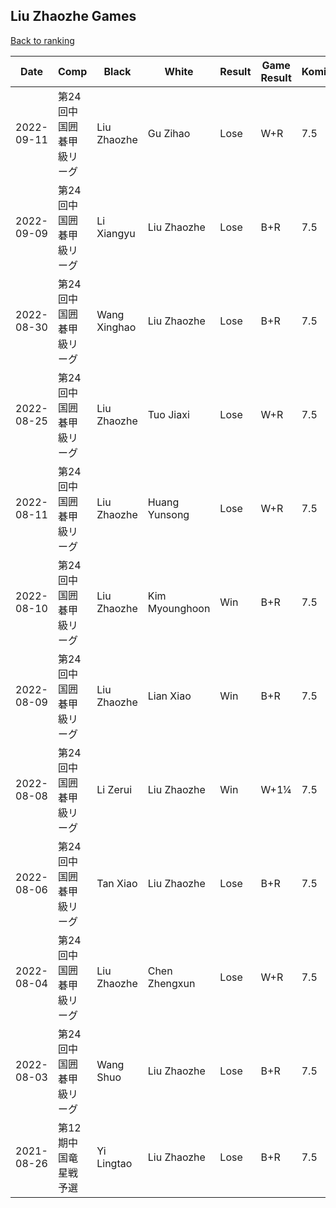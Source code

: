 ## Liu Zhaozhe Games

[Back to ranking](../../index.md)




| **Date** | **Comp** | **Black** | **White** | **Result** | **Game Result** | **Komi** | **Rating** | **Diff** | 
| --- | --- | --- | --- | --- | --- | --- | --- | --- |
| 2022-09-11 | 第24回中国囲碁甲級リーグ | Liu Zhaozhe | Gu Zihao | Lose | W+R | 7.5 | 3205 | -7 | 
| 2022-09-09 | 第24回中国囲碁甲級リーグ | Li Xiangyu | Liu Zhaozhe | Lose | B+R | 7.5 | 3212 | -53 | 
| 2022-08-30 | 第24回中国囲碁甲級リーグ | Wang Xinghao | Liu Zhaozhe | Lose | B+R | 7.5 | 3265 | 24 | 
| 2022-08-25 | 第24回中国囲碁甲級リーグ | Liu Zhaozhe | Tuo Jiaxi | Lose | W+R | 7.5 | 3241 | -66 | 
| 2022-08-11 | 第24回中国囲碁甲級リーグ | Liu Zhaozhe | Huang Yunsong | Lose | W+R | 7.5 | 3307 | -91 | 
| 2022-08-10 | 第24回中国囲碁甲級リーグ | Liu Zhaozhe | Kim Myounghoon | Win | B+R | 7.5 | 3398 | 0 | 
| 2022-08-09 | 第24回中国囲碁甲級リーグ | Liu Zhaozhe | Lian Xiao | Win | B+R | 7.5 | 3398 | 0 | 
| 2022-08-08 | 第24回中国囲碁甲級リーグ | Li Zerui | Liu Zhaozhe | Win | W+1¼ | 7.5 | 3398 | 0 | 
| 2022-08-06 | 第24回中国囲碁甲級リーグ | Tan Xiao | Liu Zhaozhe | Lose | B+R | 7.5 | 3398 | 0 | 
| 2022-08-04 | 第24回中国囲碁甲級リーグ | Liu Zhaozhe | Chen Zhengxun | Lose | W+R | 7.5 | 3398 | 0 | 
| 2022-08-03 | 第24回中国囲碁甲級リーグ | Wang Shuo | Liu Zhaozhe | Lose | B+R | 7.5 | 3398 | 0 | 
| 2021-08-26 | 第12期中国竜星戦予選 | Yi Lingtao | Liu Zhaozhe | Lose | B+R | 7.5 | 3398 | missing |




